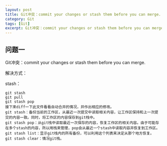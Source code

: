 ```yaml
---
layout: post
title: Git冲突：commit your changes or stash them before you can merge.
category: Git
tags: [Git]
excerpt: Git冲突：commit your changes or stash them before you can merge.
---
```


## 问题一 ##


Git冲突：commit your changes or stash them before you can merge.

解决方式：

stash：

	git stash
	git pull
	git stash pop
	接下来diff一下此文件看看自动合并的情况，并作出相应的修改。
	git stash：备份当前的工作区，从最近一次提交中读取相关内容，让工作区保持和上一次提交的内容一致。同时，将工作区的内容保存到git栈中。
	git stash pop：从git栈中读取最近一次保存的内容，恢复工作区的相关内容。由于可能存在多个stash的内容，所以用栈来管理，pop会从最近一个stash中读取内容并恢复到工作区。
	git stash list：显示git栈内的所有备份，可以利用这个列表来决定从那个地方恢复。
	git stash clear：情况git栈。